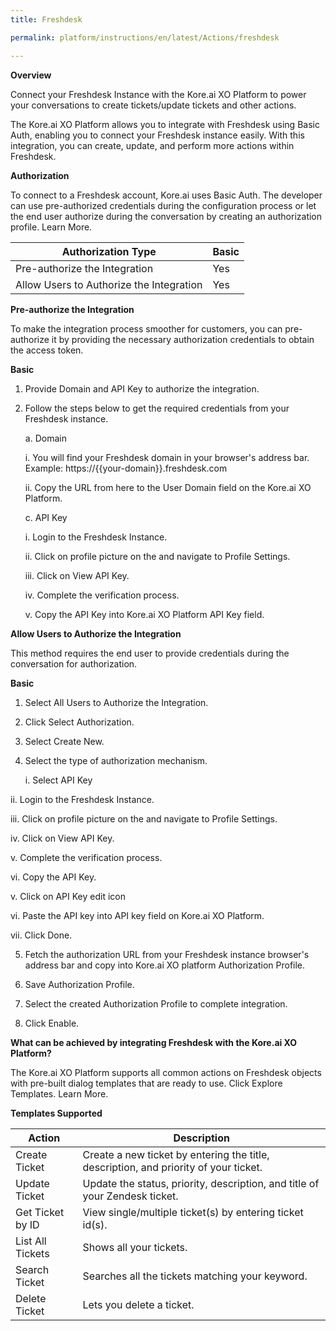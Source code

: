 ```yaml
---
title: Freshdesk

permalink: platform/instructions/en/latest/Actions/freshdesk

---
```


<container>

**Overview**

Connect your Freshdesk Instance with the Kore.ai XO Platform to power your conversations to create tickets/update tickets and other actions.

The Kore.ai XO Platform allows you to integrate with Freshdesk using Basic Auth, enabling you to connect your Freshdesk instance easily. With this integration, you can create, update, and perform more actions within Freshdesk.

</container>

<container>

**Authorization**
 
To connect to a Freshdesk account, Kore.ai uses Basic Auth. The developer can use pre-authorized credentials during the configuration process or let the end user authorize during the conversation by creating an authorization profile. Learn More.
 
 
 |Authorization Type                      | Basic |
 |----------------------------------------|-------|
 |Pre-authorize the Integration           |  Yes  |
 |Allow Users to Authorize the Integration|  Yes  |


**Pre-authorize the Integration**
 
 To make the integration process smoother for customers, you can pre-authorize it by providing the necessary authorization credentials to obtain the access token.

**Basic**
 
1. Provide Domain and API Key to authorize the integration.  
2. Follow the steps below to get the required credentials from your Freshdesk instance.
 
   a. Domain
 
      i.   You will find your Freshdesk domain in your browser's address bar. Example: https://{{your-domain}}.freshdesk.com
 
     ii.   Copy the URL from here to the User Domain field on the Kore.ai XO Platform.
 
   c.  API Key
 
      i. Login to the Freshdesk Instance.
      
     ii. Click on profile picture on the and navigate to Profile Settings.
  
    iii. Click on View API Key.
   
     iv. Complete the verification process.
  
      v. Copy the API Key into Kore.ai XO Platform API Key field.

 
**Allow Users to Authorize the Integration**
 
This method requires the end user to provide credentials during the conversation for authorization.
 
**Basic**
 
1. Select All Users to Authorize the Integration.
2. Click Select Authorization.
3. Select Create New.
4. Select the type of authorization mechanism. 
 
   i. Select API Key
  
  ii. Login to the Freshdesk Instance.
      
 iii. Click on profile picture on the and navigate to Profile Settings.
  
  iv. Click on View API Key.
   
   v. Complete the verification process.
  
  vi. Copy the API Key.
 
   v. Click on API Key edit icon 
 
  vi. Paste the API key into API key field on Kore.ai XO Platform.
      
 vii. Click Done.
 
5. Fetch the authorization URL from your Freshdesk instance browser's address bar and copy into Kore.ai XO platform Authorization Profile.
 
6. Save Authorization Profile.
 
7. Select the created Authorization Profile to complete integration.
 
8. Click Enable.

 
</container>
 
<container>

**What can be achieved by integrating Freshdesk with the Kore.ai XO Platform?**
 
 The Kore.ai XO Platform supports all common actions on Freshdesk objects with pre-built dialog templates that are ready to use. Click Explore Templates. Learn More.
 
**Templates Supported**

| Action           | Description            |
|------------------|------------------------|
|Create Ticket     |Create a new ticket by entering the title, description, and priority of your ticket.|
|Update Ticket     |Update the status, priority, description, and title of your Zendesk ticket.|
|Get Ticket by ID |View single/multiple ticket(s) by entering ticket id(s).|
|List All Tickets  |Shows all your tickets.|
|Search Ticket     |Searches all the tickets matching your keyword.|
|Delete Ticket     |Lets you delete a ticket.|

</container>
